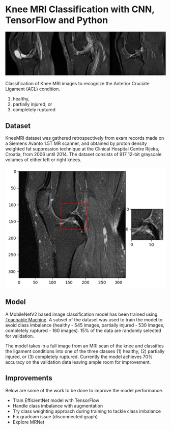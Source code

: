 # Knee MRI Classification with CNN, TensorFlow and Python
![](images/kneeMRI.jpeg)

Classification of Knee MRI images to recognize the Anterior Cruciate Ligament (ACL) condition.
1. healthy, 
2. partially injured, or 
3. completely ruptured

## Dataset
KneeMRI dataset was gathered retrospectively from exam records made on a Siemens Avanto 1.5T MR scanner, and obtained by proton density weighted fat suppression technique at the Clinical Hospital Centre Rijeka, Croatia, from 2006 until 2014. The dataset consists of 917 12-bit grayscale volumes of either left or right knees.

![](images/knee_mri_dataset.png)

## Model
A MobileNetV2 based image classification model has been trained using [Teachable Machine](https://teachablemachine.withgoogle.com). A subset of the dataset was used to train the model to avoid class imbalance (healthy - 545 images, partially injured - 530 images, completely ruptured - 160 images). 15% of the data are randomly selected for validation. 

The model takes in a full image from an MRI scan of the knee and classifies the ligament conditions into one of the three classes (1) healthy, (2) partially injured, or (3) completely ruptured. Currently the model achieves 70% accuracy on the validation data leaving ample room for improvement.

## Improvements 
Below are some of the work to be done to improve the model performance. 
- Train EfficientNet model with TensorFlow
- Handle class imbalance with augmentation
- Try class weighting approach during training to tackle class imbalance
- Fix gradcam issue (disconnected graph)
- Explore MRNet 

